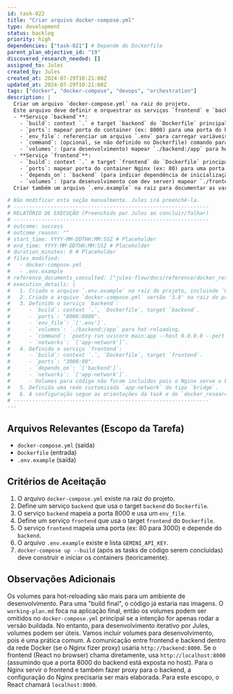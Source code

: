 ```yaml
---
id: task-022
title: "Criar arquivo docker-compose.yml"
type: development
status: backlog
priority: high
dependencies: ["task-021"] # Depende do Dockerfile
parent_plan_objective_id: "19"
discovered_research_needed: []
assigned_to: Jules
created_by: Jules
created_at: 2024-07-29T10:21:00Z
updated_at: 2024-07-29T10:21:00Z
tags: ["docker", "docker-compose", "devops", "orchestration"]
description: |
  Criar um arquivo `docker-compose.yml` na raiz do projeto.
  Este arquivo deve definir e orquestrar os serviços `frontend` e `backend`:
  - **Serviço `backend`**:
    - `build`: context `.` e target `backend` do `Dockerfile` principal.
    - `ports`: mapear porta do container (ex: 8000) para uma porta do host (ex: 8000).
    - `env_file`: referenciar um arquivo `.env` para carregar variáveis de ambiente (como `GEMINI_API_KEY`).
    - `command`: (opcional, se não definido no Dockerfile) comando para iniciar Uvicorn.
    - `volumes`: (para desenvolvimento) mapear `./backend:/app` para hot-reloading.
  - **Serviço `frontend`**:
    - `build`: context `.` e target `frontend` do `Dockerfile` principal.
    - `ports`: mapear porta do container Nginx (ex: 80) para uma porta do host (ex: 3000).
    - `depends_on`: `backend` (para indicar dependência de inicialização, não de prontidão).
    - `volumes`: (para desenvolvimento com dev server) mapear `./frontend:/app`. Se servindo build estático, não é estritamente necessário para código, mas pode ser para config Nginx.
  Criar também um arquivo `.env.example` na raiz para documentar as variáveis de ambiente necessárias (ex: `GEMINI_API_KEY=SUA_CHAVE_AQUI`).

# Não modificar esta seção manualmente. Jules irá preenchê-la.
# ---------------------------------------------------------------
# RELATÓRIO DE EXECUÇÃO (Preenchido por Jules ao concluir/falhar)
# ---------------------------------------------------------------
# outcome: success
# outcome_reason: ""
# start_time: YYYY-MM-DDTHH:MM:SSZ # Placeholder
# end_time: YYYY-MM-DDTHH:MM:SSZ # Placeholder
# duration_minutes: 0 # Placeholder
# files_modified:
#   - docker-compose.yml
#   - .env.example
# reference_documents_consulted: ["jules-flow/docs/reference/docker_research.md"]
# execution_details: |
#   1. Criado o arquivo `.env.example` na raiz do projeto, incluindo `GEMINI_API_KEY` e placeholders para outras possíveis configurações.
#   2. Criado o arquivo `docker-compose.yml` versão '3.8' na raiz do projeto.
#   3. Definido o serviço `backend`:
#      - `build`: context `.`, `Dockerfile`, target `backend`.
#      - `ports`: "8000:8000".
#      - `env_file`: `['.env']`.
#      - `volumes`: `./backend:/app` para hot-reloading.
#      - `command`: `poetry run uvicorn main:app --host 0.0.0.0 --port 8000 --reload`.
#      - `networks`: `['app-network']`.
#   4. Definido o serviço `frontend`:
#      - `build`: context `.`, `Dockerfile`, target `frontend`.
#      - `ports`: "3000:80".
#      - `depends_on`: `['backend']`.
#      - `networks`: `['app-network']`.
#      - Volumes para código não foram incluídos pois o Nginx serve o build estático da imagem.
#   5. Definida uma rede customizada `app-network` do tipo `bridge`.
#   6. A configuração segue as orientações da task e do `docker_research.md`.
# ---------------------------------------------------------------
---
```


## Arquivos Relevantes (Escopo da Tarefa)
* `docker-compose.yml` (saída)
* `Dockerfile` (entrada)
* `.env.example` (saída)

## Critérios de Aceitação
1. O arquivo `docker-compose.yml` existe na raiz do projeto.
2. Define um serviço `backend` que usa o target `backend` do `Dockerfile`.
3. O serviço `backend` mapeia a porta 8000 e usa um `env_file`.
4. Define um serviço `frontend` que usa o target `frontend` do `Dockerfile`.
5. O serviço `frontend` mapeia uma porta (ex: 80 para 3000) e depende do `backend`.
6. O arquivo `.env.example` existe e lista `GEMINI_API_KEY`.
7. `docker-compose up --build` (após as tasks de código serem concluídas) deve construir e iniciar os containers (teoricamente).

## Observações Adicionais
Os volumes para hot-reloading são mais para um ambiente de desenvolvimento. Para uma "build final", o código já estaria nas imagens. O `working-plan.md` foca na aplicação final, então os volumes podem ser omitidos no `docker-compose.yml` principal se a intenção for apenas rodar a versão buildada. No entanto, para desenvolvimento iterativo por Jules, volumes podem ser úteis. Vamos incluir volumes para desenvolvimento, pois é uma prática comum.
A comunicação entre frontend e backend dentro da rede Docker (se o Nginx fizer proxy) usaria `http://backend:8000`. Se o frontend (React no browser) chama diretamente, usa `http://localhost:8000` (assumindo que a porta 8000 do backend está exposta no host). Para o Nginx servir o frontend e também fazer proxy para o backend, a configuração do Nginx precisaria ser mais elaborada. Para este escopo, o React chamará `localhost:8000`.
